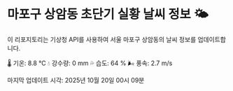 
# 마포구 상암동 초단기 실황 날씨 정보 🌤️

이 리포지토리는 기상청 API를 사용하여 서울 마포구 상암동의 날씨 정보를 업데이트합니다. 

🌡️ 기온: 8.8 ℃
💧 강수량: 0 mm
💦 습도: 64 %
🌬️ 풍속: 2.7 m/s

마지막 업데이트 시각: 2025년 10월 20일 00시 09분    
